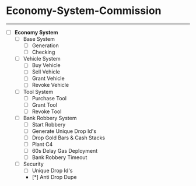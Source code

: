 # Economy-System-Commission
-------------------------
- [ ] **Economy System**
  - [ ] Base System
    - [ ] Generation
    - [ ] Checking
  - [ ] Vehicle System 
    - [ ] Buy Vehicle
    - [ ] Sell Vehicle
    - [ ] Grant Vehicle
    - [ ] Revoke Vehicle
  - [ ] Tool System
    - [ ] Purchase Tool
    - [ ] Grant Tool
    - [ ] Revoke Tool
  - [ ] Bank Robbery System
    - [ ] Start Robbery
    - [ ] Generate Unique Drop Id's
    - [ ] Drop Gold Bars & Cash Stacks
    - [ ] Plant C4
    - [ ] 60s Delay Gas Deployment
    - [ ] Bank Robbery Timeout
  - [ ] Security
    - [ ] Unique Drop Id's
    - [*] Anti Drop Dupe
    

